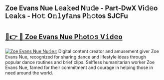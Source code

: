 ## Zoe Evans Nue L𝚎a𝚔ed N𝚞𝚍e - Part-DwX Vi𝚍𝚎o L𝚎a𝚔s - H𝚘𝚝 O𝚗𝚕yf𝚊ns P𝚑𝚘tos SJCFu

# <h2><a href="http://kf354w.oniu.top/?m=Zoe+Evans+Nue">🔗👉 🔴 Zoe Evans Nue P𝚑ot𝚘𝚜 V𝚒d𝚎o</a></h2>

[![Zoe Evans Nue Nu𝚍e𝚜](https://i.imgur.com/0qMVB7G.gif)](http://kf354w.oniu.top/?m=Zoe+Evans+Nue)
Digital content creator and amusement giver Zoe Evans Nue, recognized for sharing dance and lifestyle ideas through popular dance routines and brief clips. Selfless humanitarian worker Zoe Evans Nue, famed for their commitment and courage in helping those in need around the world.  
